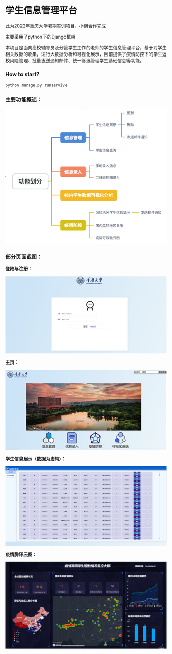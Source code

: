 # 学生信息管理平台

此为2022年重庆大学暑期实训项目，小组合作完成

主要采用了python下的Django框架

本项目是面向高校辅导员及分管学生工作的老师的学生信息管理平台，基于对学生相关数据的收集，进行大数据分析和可视化展示，目前提供了疫情防控下的学生返校风险管理、批量发送通知邮件、统一筛选管理学生基础信息等功能。

### How to start?

~~~python
python manage.py runservive
~~~

### 主要功能概述：

![功能](img\功能.png)

### 部分页面截图：

**登陆与注册：**

![登陆注册](img\登陆注册.png)

**主页：**

![主页](img\主页.png)

**学生信息展示（数据为虚构）：**

![学生信息](img\学生信息.png)

**疫情腾讯云图：**

![云图](img\云图.png)
